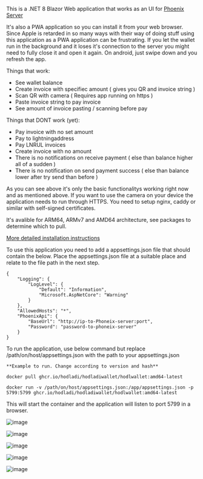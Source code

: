 This is a .NET 8 Blazor Web application that works as an UI for [Phoenix Server](https://phoenix.acinq.co/server)

It's also a PWA application so you can install it from your web browser.
Since Apple is retarded in so many ways with their way of doing stuff using this application as a PWA application can be frustrating.
If you let the wallet run in the background and it loses it's connection to the server you might need to fully close it and open it again.
On android, just swipe down and you refresh the app.

Things that work:
- See wallet balance
- Create invoice with specifiec amount ( gives you QR and invoice string )
- Scan QR with camera ( Requires app running on https )
- Paste invoice string to pay invoice
- See amount of invoice pasting / scanning before pay

Things that DONT work (yet):
- Pay invoice with no set amount
- Pay to lightningaddress
- Pay LNRUL invoices
- Create invoice with no amount
- There is no notifications on receive payment ( else than balance higher all of a sudden )
- There is no notification on send payment success ( else than balance lower after try send than before )

As you can see above it's only the basic functionalitys working right now and as mentioned above. If you want to use the camera on your device the application needs to run through HTTPS. You need to setup nginx, caddy or similar with self-signed certificates.

It's avalible for ARM64, ARMv7 and AMD64 architecture, see packages to determine which to pull.

[More detailed installation instructions](https://github.com/Hodladi/HodladiWallet/blob/main/INSTALLATION.md)

To use this application you need to add a appsettings.json file that should contain the below.
Place the appsettings.json file at a suitable place and relate to the file path in the next step.
```
{
    "Logging": {
        "LogLevel": {
            "Default": "Information",
            "Microsoft.AspNetCore": "Warning"
        }
    },
    "AllowedHosts": "*",
    "PhoenixApi": {
        "BaseUrl": "http://ip-to-Phoneix-server:port",
        "Password": "password-to-phoneix-server"
    }
}
```
To run the application, use below command but replace /path/on/host/appsettings.json with the path to your appsettings.json
```
**Example to run. Change according to version and hash**

docker pull ghcr.io/hodladi/hodladiwallet/hodlwallet:amd64-latest

docker run -v /path/on/host/appsettings.json:/app/appsettings.json -p 5799:5799 ghcr.io/hodladi/hodladiwallet/hodlwallet:amd64-latest
```
This will start the container and the application will listen to port 5799 in a browser.

![image](https://github.com/Hodladi/HodladiWallet/assets/91490683/a76774aa-6a97-47cf-be2a-199471678487)

![image](https://github.com/Hodladi/HodladiWallet/assets/91490683/e5e1070b-c160-4418-a952-76381c5fa65f)

![image](https://github.com/Hodladi/HodladiWallet/assets/91490683/7804d8e0-b9d7-407b-8cff-b1dfec958356)

![image](https://github.com/Hodladi/HodladiWallet/assets/91490683/7cc23af4-0054-4d08-a118-d273e02c362b)

![image](https://github.com/Hodladi/HodladiWallet/assets/91490683/903ba150-549a-4145-a6f9-6894adcf5248)
